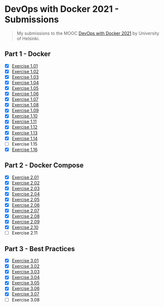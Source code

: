 # DevOps with Docker 2021 - Submissions

> My submissions to the MOOC [DevOps with Docker 2021](https://devopswithdocker.com/) by University of Helsinki.


## Part 1 - Docker
- [x] [Exercise 1.01](part-1/exercise-1-01)
- [x] [Exercise 1.02](part-1/exercise-1-02)
- [x] [Exercise 1.03](part-1/exercise-1-03)
- [x] [Exercise 1.04](part-1/exercise-1-04)
- [x] [Exercise 1.05](part-1/exercise-1-05)
- [x] [Exercise 1.06](part-1/exercise-1-06)
- [x] [Exercise 1.07](part-1/exercise-1-07)
- [x] [Exercise 1.08](part-1/exercise-1-08)
- [x] [Exercise 1.09](part-1/exercise-1-09)
- [x] [Exercise 1.10](part-1/exercise-1-10)
- [x] [Exercise 1.11](part-1/exercise-1-11)
- [x] [Exercise 1.12](part-1/exercise-1-12)
- [x] [Exercise 1.13](part-1/exercise-1-13)
- [x] [Exercise 1.14](part-1/exercise-1-14)
- [ ] Exercise 1.15
- [x] [Exercise 1.16](part-1/exercise-1-16)

## Part 2 - Docker Compose
- [x] [Exercise 2.01](part-2/exercise-2-01)
- [x] [Exercise 2.02](part-2/exercise-2-02)
- [x] [Exercise 2.03](part-2/exercise-2-03)
- [x] [Exercise 2.04](part-2/exercise-2-04)
- [x] [Exercise 2.05](part-2/exercise-2-05)
- [x] [Exercise 2.06](part-2/exercise-2-06)
- [x] [Exercise 2.07](part-2/exercise-2-07)
- [x] [Exercise 2.08](part-2/exercise-2-08)
- [x] [Exercise 2.09](part-2/exercise-2-09)
- [x] [Exercise 2.10](part-2/exercise-2-10)
- [ ] Exercise 2.11

## Part 3 - Best Practices
- [x] [Exercise 3.01](part-3/exercise-3-01)
- [x] [Exercise 3.02](part-3/exercise-3-02)
- [x] [Exercise 3.03](part-3/exercise-3-03)
- [x] [Exercise 3.04](part-3/exercise-3-04)
- [x] [Exercise 3.05](part-3/exercise-3-05)
- [x] [Exercise 3.06](part-3/exercise-3-06)
- [x] [Exercise 3.07](part-3/exercise-3-07)
- [ ] Exercise 3.08
